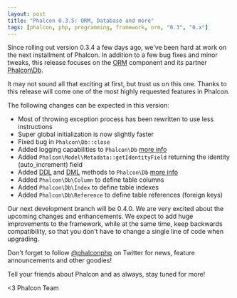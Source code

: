```yaml
---
layout: post
title: "Phalcon 0.3.5: ORM, Database and more"
tags: [phalcon, php, programming, framework, orm, "0.3", "0.x"]
---
```

Since rolling out version 0.3.4 a few days ago, we've been hard at work on the next installment of Phalcon. In addition to a few bug fixes and minor tweaks, this release focuses on the [ORM](https://docs.phalcon.io/latest/en/db-models) component and its partner [Phalcon\Db](https://docs.phalcon.io/latest/en/api/Phalcon_Db).

It may not sound all that exciting at first, but trust us on this one. Thanks to this release will come one of the most highly requested features in Phalcon. 

The following changes can be expected in this version:

<!--more-->
- Most of throwing exception process has been rewritten to use less instructions
- Super global initialization is now slightly faster
- Fixed bug in `Phalcon\Db::close`
- Added logging capabilities to `Phalcon\Db` [more info](https://docs.phalcon.io/latest/en/db-models#logging-low-level-sql-statements)
- Added `Phalcon\Model\Metadata::getIdentityField` returning the identity (auto_increment) field
- Added [DDL](http://en.wikipedia.org/wiki/Data_Definition_Language) and [DML](http://en.wikipedia.org/wiki/Data_Manipulation_Language) methods to `Phalcon\Db` 
  [more info](https://docs.phalcon.io/latest/en/db#creating-altering-dropping-tables)
- Added `Phalcon\Db\Column` to define table columns
- Added `Phalcon\Db\Index` to define table indexes
- Added `Phalcon\Db\Reference` to define table references (foreign keys)

Our next development branch will be 0.4.0. We are very excited about the upcoming changes and enhancements. We expect to add huge improvements to the framework, while at the same time, keep backwards compatibility, so that you don't have to change a single line of code when upgrading.

Don't forget to follow [@phalconphp](https://twitter.com/#/phalconphp) on Twitter for news, feature announcements and other goodies! 

Tell your friends about Phalcon and as always, stay tuned for more!


<3 Phalcon Team
